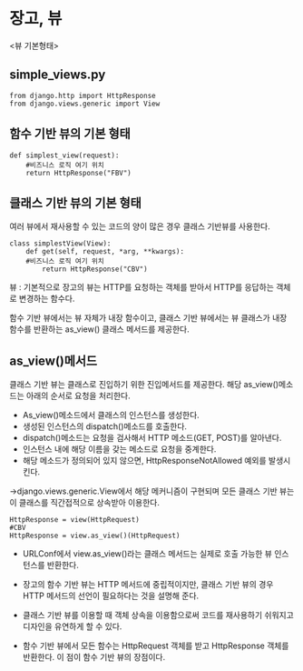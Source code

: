 # 장고, 뷰

<뷰 기본형태>

## simple_views.py

~~~ django
from django.http import HttpResponse
from django.views.generic import View
~~~

## 함수 기반 뷰의 기본 형태

~~~ django
def simplest_view(request):
	#비즈니스 로직 여기 위치
	return HttpResponse("FBV")
~~~

## 클래스 기반 뷰의 기본 형태

 여러 뷰에서 재사용할 수 있는 코드의 양이 많은 경우 클래스 기반뷰를 사용한다. 

~~~ django
class simplestView(View):
	def get(self, request, *arg, **kwargs):
	#비즈니스 로직 여기 위치
		return HttpResponse("CBV")
~~~

뷰 : 기본적으로 장고의 뷰는 HTTP를 요청하는 객체를 받아서 HTTP를 응답하는 객체로 변경하는 함수다. 

함수 기반 뷰에서는 뷰 자체가 내장 함수이고, 클래스 기반 뷰에서는 뷰 클래스가 내장 함수를 반환하는 as_view() 클래스 메서드를 제공한다. 

## as_view()메서드

클래스 기반 뷰는 클래스로 진입하기 위한 진입메서드를 제공한다. 해당 as_view()메소드는 아래의 순서로 요청을 처리한다.

- As_view()메소드에서 클래스의 인스턴스를 생성한다.
- 생성된 인스턴스의 dispatch()메소드를 호출한다.
- dispatch()메소드는 요청을 검사해서 HTTP 메소드(GET, POST)를 알아낸다.
- 인스턴스 내에 해당 이름을 갖는 메소드로 요청을 중계한다.
- 해당 메소드가 정의되어 있지 않으면, HttpResponseNotAllowed 예외를 발생시킨다. 

->django.views.generic.View에서 해당 메커니즘이 구현되며 모든 클래스 기반 뷰는 이 클래스를 직간접적으로 상속받아 이용한다. 

~~~ django
HttpResponse = view(HttpRequest)
#CBV
HttpResponse = view.as_view()(HttpRequest)
~~~

- URLConf에서 view.as_view()라는 클래스 메서드는 실제로 호출 가능한 뷰 인스턴스를 반환한다. 

- 장고의 함수 기반 뷰는 HTTP 메서드에 중립적이지만, 클래스 기반 뷰의 경우 HTTP 메서드의 선언이 필요하다는 것을 설명해 준다.

- 클래스 기반 뷰를 이용할 때 객체 상속을 이용함으로써 코드를 재사용하기 쉬워지고 디자인을 유연하게 할 수 있다. 

- 함수 기반 뷰에서 모든 함수는 HttpRequest 객체를 받고 HttpResponse 객체를 반환한다. 이 점이 함수 기반 뷰의 장점이다. 

   